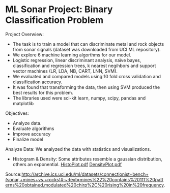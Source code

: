 # ML Sonar Project: Binary Classification Problem

Project Overwiew:
-	The task is to train a model that can discriminate metal and rock objects from sonar signals (dataset was downloaded from UCI ML repository).
-	We explore 6 machine learning algorthms for our model. 
-	Logistic regression, linear discriminant analysis, naïve bayes, classification and regression trees, k nearest negihbors and support vector machines (LR, LDA, NB, CART, LNN, SVM).
-	We evaluated and compared models using 10 fold cross validation and classification accuracy. 
-	It was found that transforming the data, then using SVM produced the best results for this problem.
-	The libraries used were sci-kit learn, numpy, scipy, pandas and matplotlib

Objectives:
-	Analyze data.
-	Evaluate algorithms
-	Improve accuracy 
-	Finalize model

Analyze Data:
We analyzed the data with statistics and visualizations.
-	Histogram & Density: Some attributes resemble a gaussian distribution, others an exponential.
[HistoPlot.pdf](https://github.com/ArmandoFerraj/MLSonarProject/files/10725665/HistoPlot.pdf)
[DensityPlot.pdf](https://github.com/ArmandoFerraj/MLSonarProject/files/10725669/DensityPlot.pdf)






Source:http://archive.ics.uci.edu/ml/datasets/connectionist+bench+(sonar,+mines+vs.+rocks)#:~:text=mines%22%20contains%20111%20patterns%20obtained,modulated%20chirp%2C%20rising%20in%20frequency.

